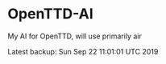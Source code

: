 # OpenTTD-AI
My AI for OpenTTD, will use primarily air

Latest backup: Sun Sep 22 11:01:01 UTC 2019
